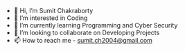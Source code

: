 - 👋 Hi, I’m Sumit Chakraborty
- 👀 I’m interested in Coding
- 🌱 I’m currently learning Programming and Cyber Security 
- 💞️ I’m looking to collaborate on Developing Projects 
- 📫 How to reach me - sumit.ch2004@gmail.com

<!---
Sumit-2004/Sumit-2004 is a ✨ special ✨ repository because its `README.md` (this file) appears on your GitHub profile.
You can click the Preview link to take a look at your changes.
--->
